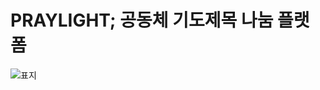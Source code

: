 <h1> PRAYLIGHT; 공동체 기도제목 나눔 플랫폼 </h1>

![표지](https://github.com/LikeLionHGU/11th-praylight-front/assets/74346290/c1c098bd-3c38-4acb-9e52-b246a91bdf03)

